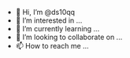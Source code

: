 - 👋 Hi, I’m @ds10qq
- 👀 I’m interested in ...
- 🌱 I’m currently learning ...
- 💞️ I’m looking to collaborate on ...
- 📫 How to reach me ...

<!---
ds10qq/ds10qq is a ✨ special ✨ repository because its `README.md` (this file) appears on your GitHub profile.
You can click the Preview link to take a look at your changes.
--->
